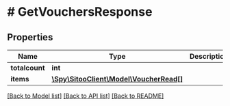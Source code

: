 # # GetVouchersResponse

## Properties

Name | Type | Description | Notes
------------ | ------------- | ------------- | -------------
**totalcount** | **int** |  |
**items** | [**\Spy\SitooClient\Model\VoucherRead[]**](VoucherRead.md) |  |

[[Back to Model list]](../../README.md#models) [[Back to API list]](../../README.md#endpoints) [[Back to README]](../../README.md)
